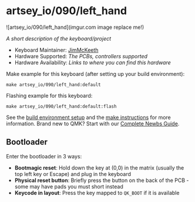 # artsey_io/090/left_hand

![artsey_io/090/left_hand](imgur.com image replace me!)

*A short description of the keyboard/project*

* Keyboard Maintainer: [JimMcKeeth](https://github.com/JimMcKeeth)
* Hardware Supported: *The PCBs, controllers supported*
* Hardware Availability: *Links to where you can find this hardware*

Make example for this keyboard (after setting up your build environment):

    make artsey_io/090/left_hand:default

Flashing example for this keyboard:

    make artsey_io/090/left_hand:default:flash

See the [build environment setup](https://docs.qmk.fm/#/getting_started_build_tools) and the [make instructions](https://docs.qmk.fm/#/getting_started_make_guide) for more information. Brand new to QMK? Start with our [Complete Newbs Guide](https://docs.qmk.fm/#/newbs).

## Bootloader

Enter the bootloader in 3 ways:

* **Bootmagic reset**: Hold down the key at (0,0) in the matrix (usually the top left key or Escape) and plug in the keyboard
* **Physical reset button**: Briefly press the button on the back of the PCB - some may have pads you must short instead
* **Keycode in layout**: Press the key mapped to `QK_BOOT` if it is available
